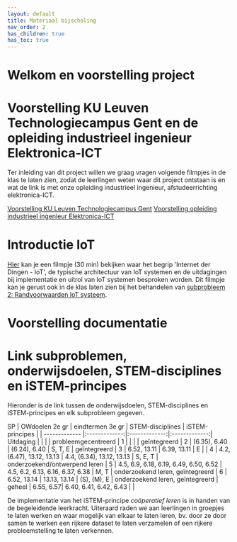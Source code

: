 ```yaml
---
layout: default
title: Materiaal bijscholing
nav_order: 2
has_children: true
has_toc: true
---
```


# Welkom en voorstelling project

# Voorstelling KU Leuven Technologiecampus Gent en de opleiding industrieel ingenieur Elektronica-ICT

Ter inleiding van dit project willen we graag vragen volgende filmpjes in de klas te laten zien, zodat de leerlingen weten waar dit project ontstaan is en wat de link is met onze opleiding industrieel ingenieur, afstudeerrichting elektronica-ICT.

[Voorstelling KU Leuven Technologiecampus Gent](https://www.youtube.com/watch?v=zAj-Sjh6M2U&ab_channel=KULeuvenTechnologiecampusGent)
[Voorstelling opleiding industrieel ingenieur Elektronica-ICT](https://youtu.be/UQbW6TNYlA0)

# Introductie IoT

[Hier](https://www.youtube.com/watch?v=5W8C_4f9mZ0) kan je een filmpje (30 min) bekijken waar het begrip 'Internet der Dingen - IoT', de typische architectuur van IoT systemen en de uitdagingen bij implementatie en uitrol van IoT systemen besproken worden. Dit filmpje kan je gerust ook in de klas laten zien bij het behandelen van [subprobleem 2: Randvoorwaarden IoT systeem](https://dramco-iwast.github.io/handleiding-voor-leerlingen/SP2/inhoud.html).

# Voorstelling documentatie

# Link subproblemen, onderwijsdoelen, STEM-disciplines en iSTEM-principes

Hieronder is de link tussen de onderwijsdoelen, STEM-disciplines en iSTEM-principes en elk subprobleem gegeven.

SP | OWdoelen 2e gr | eindtermen 3e gr | STEM-disciplines | iSTEM-principes |
| ------------- |:-------------:|:-------------:|:-------------:| 
Uitdaging | | | | probleemgecentreerd |
1 | | | | geïntegreerd |
2 | (6.35), 6.40 | (6.24), 6.40 | S, T, E | geïntegreerd |
3 | 6.52, 13.11 | 6.39, 13.11 | E | |
4 | 4.2, (6.47), 13.12, 13.13 | 4.4, (6.34), 13.12, 13.13 | S, E, T | onderzoekend/ontwerpend leren |
5 | 4.5, 6.9, 6.18, 6.19, 6.49, 6.50, 6.52 | 4.5, 6.2, 6.13, 6.16, 6.37, 6.38 | M, T | onderzoekend leren, geïntegreerd |
6 | 6.52, 13.14 | 13.13, 13.14 | (S), (M), E | onderzoekend leren, geïntegreerd |
geheel | 6.55, 6.57| 6.40, 6.41, 6.42, 6.43 | |

De implementatie van het iSTEM-principe _coöperatief leren_ is in handen van de begeleidende leerkracht. Uiteraard raden we aan leerlingen in groepjes te laten werken en waar mogelijk van elkaar te laten leren, bv. door ze door samen te werken een rijkere dataset te laten verzamelen of een rijkere probleemstelling te laten verkennen.

